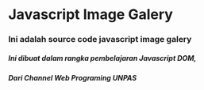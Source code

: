 <h1>Javascript Image Galery</h1>
<h3>Ini adalah source code javascript image galery</h3>
<h5>Ini dibuat dalam rangka pembelajaran Javascript DOM,</h5>
<h5>Dari Channel Web Programing UNPAS</h5>